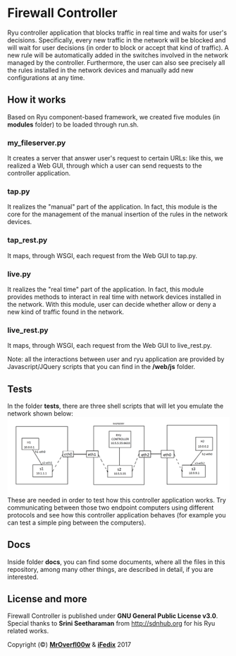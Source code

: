 # Firewall Controller

Ryu controller application that blocks traffic in real time and waits for user's decisions. Specifically, every new traffic in the network will be blocked and will wait for user decisions (in order to block or accept that kind of traffic). A new rule will be automatically added in the switches involved in the network managed by the controller. Furthermore, the user can also see precisely all the rules installed in the network devices and manually add new configurations at any time.  

##  How it works
Based on Ryu component-based framework, we created five modules (in **modules** folder) to be loaded through run.sh.
### my_fileserver.py
It creates a server that answer user's request to certain URLs: like this, we realized a Web GUI, through which a user can send requests to the controller application.
### tap.py
It realizes the "manual" part of the application. In fact, this module is the core for the management of the manual insertion of the rules in the network devices.   
### tap_rest.py
It maps, through WSGI, each request from the Web GUI to tap.py.
### live.py
It realizes the "real time" part of the application. In fact, this module provides methods to interact in real time with network devices installed in the network. With this module, user can decide whether allow or deny a new kind of traffic found in the network. 
### live_rest.py
It maps, through WSGI, each request from the Web GUI to live_rest.py.

Note: all the interactions between user and ryu application are provided by Javascript/JQuery scripts that you can find in the **/web/js** folder.

## Tests

In the folder **tests**, there are three shell scripts that will let you emulate the network shown below:
![Test](https://raw.githubusercontent.com/iFedix/FirewallController/master/tests/topology.png)
These are needed in order to test how this controller application works. Try communicating between those two endpoint computers using different protocols and see how this controller application behaves (for example you can test a simple ping between the computers).

## Docs

Inside folder **docs**, you can find some documents, where all the files in this repository, among many other things, are described in detail, if you are interested.

## License and more

Firewall Controller is published under **GNU General Public License v3.0**. Special thanks to **Srini Seetharaman** from http://sdnhub.org for his Ryu related works.

Copyright (©) [**MrOverfl00w**](https://github.com/MrOverflOOw) & [**iFedix**](https://github.com/iFedix) 2017
